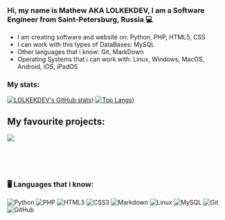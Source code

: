 ### Hi, my name is Mathew AKA LOLKEKDEV, I am a Software Engineer from Saint-Petersburg, Russia 💻
- I am creating software and website on: Python, PHP, HTML5, CSS
- I can work with this types of DataBases: MySQL
- Other languages that i know: Git, MarkDown
- Operating Systems that i can work with: Linux, Windows, MacOS, Android, iOS, iPadOS

### My stats:
[![LOLKEKDEV's GitHub stats](https://github-readme-stats.vercel.app/api?username=lolkekdev&show_icons=true&theme=gradient))](https://github.com/anuraghazra/github-readme-stats) [![Top Langs](https://github-readme-stats.vercel.app/api/top-langs/?username=lolkekdev&layout=compact&show_icons=true&theme=gradient))](https://github.com/anuraghazra/github-readme-stats)




## My favourite projects:
<a href="https://github.com/lolkekdev/SolenoxBrowser">
  <img align="center" src="https://github-readme-stats.vercel.app/api/pin/?username=lolkekdev&repo=SolenoxBrowser&theme=buefy" />
</a>

<br />
<br />


</br></br>
### 🖥️ Languages that i know:


![Python](https://img.shields.io/badge/-Python-black?style=flat-square&logo=Python)
![PHP](https://img.shields.io/badge/-PHP-black?style=flat-square&logo=PHP)
![HTML5](https://img.shields.io/badge/-HTML5-black?style=flat-square&logo=html5&logoColor=white)
![CSS3](https://img.shields.io/badge/-CSS3-black?style=flat-square&logo=css3)
![Markdown](https://img.shields.io/badge/-Markdown-black?style=flat-square&logo=markdown)
![Linux](https://img.shields.io/badge/-Linux-black?style=flat-square&logo=linux)
![MySQL](https://img.shields.io/badge/-MySQL-black?style=flat-square&logo=mysql)
![Git](https://img.shields.io/badge/-Git-black?style=flat-square&logo=git)
![GitHub](https://img.shields.io/badge/-GitHub-black?style=flat-square&logo=github)

